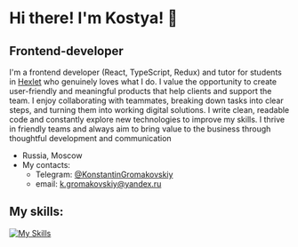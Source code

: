 # Hi there! I'm Kostya! 👋


## Frontend-developer 

I'm a frontend developer (React, TypeScript, Redux) and tutor for students in [Hexlet](https://github.com/Hexlet) who genuinely loves what I do. I value the opportunity to create user-friendly and meaningful products that help clients and support the team.
I enjoy collaborating with teammates, breaking down tasks into clear steps, and turning them into working digital solutions.
I write clean, readable code and constantly explore new technologies to improve my skills.
I thrive in friendly teams and always aim to bring value to the business through thoughtful development and communication

* Russia, Moscow
* My contacts:
  * Telegram: [@KonstantinGromakovskiy](https://t.me/KonstantinGromakovskiy)
  * email: k.gromakovskiy@yandex.ru
 
## My skills: 
[![My Skills](https://skillicons.dev/icons?i=js,html,css,react,docker,nodejs,nextjs,neovim,vite,sass,jest,bootstrap,babel,git,ts,webstorm,redux,go&perline=9)](https://skillicons.dev)


<!--
**Konstantin-Gromakovskiy/Konstantin-Gromakovskiy** is a ✨ _special_ ✨ repository because its `README.md` (this file) appears on your GitHub profile.

Here are some ideas to get you started:

- 🔭 I’m currently working on ...
- 🌱 I’m currently learning ...
- 👯 I’m looking to collaborate on ...
- 🤔 I’m looking for help with ...
- 💬 Ask me about ...
- 📫 How to reach me: ...
- 😄 Pronouns: ...
- ⚡ Fun fact: ...
-->
